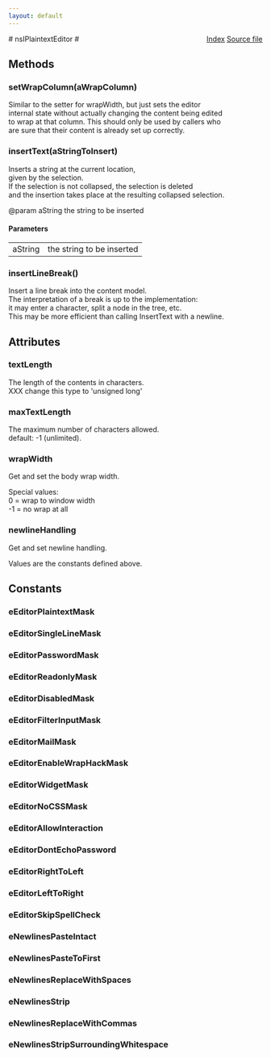 ```yaml
---
layout: default
---
```

<div class='links' style='float:right'><a href="../index.html">Index</a>
<a href="http://dxr.mozilla.org/mozilla-central/source/editor/nsIPlaintextEditor.idl">Source file</a>
</div>
# nsIPlaintextEditor #

## Methods ##

### setWrapColumn(aWrapColumn) ###
  
Similar to the setter for wrapWidth, but just sets the editor  
internal state without actually changing the content being edited  
to wrap at that column.  This should only be used by callers who  
are sure that their content is already set up correctly.  
  

### insertText(aStringToInsert) ###
  
Inserts a string at the current location,  
given by the selection.  
If the selection is not collapsed, the selection is deleted  
and the insertion takes place at the resulting collapsed selection.  
  
@param aString   the string to be inserted  
  

#### Parameters ####

<table>

<tr>
<td>aString</td>
<td>the string to be inserted  
</td>
</tr>

</table>

### insertLineBreak() ###
  
Insert a line break into the content model.  
The interpretation of a break is up to the implementation:  
it may enter a character, split a node in the tree, etc.  
This may be more efficient than calling InsertText with a newline.  
  

## Attributes ##

### textLength ###
  
The length of the contents in characters.  
XXX change this type to 'unsigned long'  
  

### maxTextLength ###
  
The maximum number of characters allowed.  
  default: -1 (unlimited).  
  

### wrapWidth ###
 Get and set the body wrap width.  
  
Special values:  
   0 = wrap to window width  
  -1 = no wrap at all  
  

### newlineHandling ###
 Get and set newline handling.  
  
 Values are the constants defined above.  
  

## Constants ##

### eEditorPlaintextMask ###

### eEditorSingleLineMask ###

### eEditorPasswordMask ###

### eEditorReadonlyMask ###

### eEditorDisabledMask ###

### eEditorFilterInputMask ###

### eEditorMailMask ###

### eEditorEnableWrapHackMask ###

### eEditorWidgetMask ###

### eEditorNoCSSMask ###

### eEditorAllowInteraction ###

### eEditorDontEchoPassword ###

### eEditorRightToLeft ###

### eEditorLeftToRight ###

### eEditorSkipSpellCheck ###

### eNewlinesPasteIntact ###

### eNewlinesPasteToFirst ###

### eNewlinesReplaceWithSpaces ###

### eNewlinesStrip ###

### eNewlinesReplaceWithCommas ###

### eNewlinesStripSurroundingWhitespace ###
